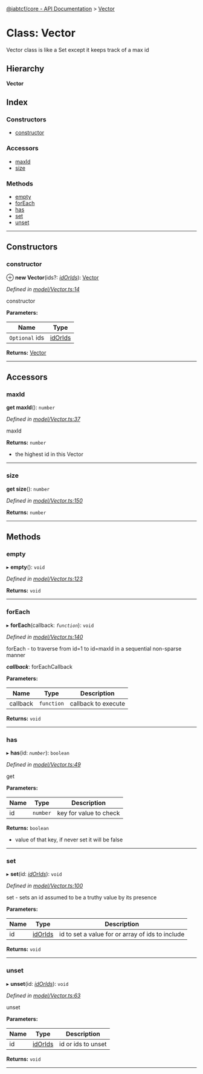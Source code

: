 [@iabtcf/core - API Documentation](../README.md) > [Vector](../classes/vector.md)

# Class: Vector

Vector class is like a Set except it keeps track of a max id

## Hierarchy

**Vector**

## Index

### Constructors

* [constructor](vector.md#constructor)

### Accessors

* [maxId](vector.md#maxid)
* [size](vector.md#size)

### Methods

* [empty](vector.md#empty)
* [forEach](vector.md#foreach)
* [has](vector.md#has)
* [set](vector.md#set)
* [unset](vector.md#unset)

---

## Constructors

<a id="constructor"></a>

###  constructor

⊕ **new Vector**(ids?: *[idOrIds](../#idorids)*): [Vector](vector.md)

*Defined in [model/Vector.ts:14](https://github.com/chrispaterson/iabtcf-es/blob/42cb912/modules/core/src/model/Vector.ts#L14)*

constructor

**Parameters:**

| Name | Type |
| ------ | ------ |
| `Optional` ids | [idOrIds](../#idorids) |

**Returns:** [Vector](vector.md)

___

## Accessors

<a id="maxid"></a>

###  maxId

**get maxId**(): `number`

*Defined in [model/Vector.ts:37](https://github.com/chrispaterson/iabtcf-es/blob/42cb912/modules/core/src/model/Vector.ts#L37)*

maxId

**Returns:** `number`
*   the highest id in this Vector

___
<a id="size"></a>

###  size

**get size**(): `number`

*Defined in [model/Vector.ts:150](https://github.com/chrispaterson/iabtcf-es/blob/42cb912/modules/core/src/model/Vector.ts#L150)*

**Returns:** `number`

___

## Methods

<a id="empty"></a>

###  empty

▸ **empty**(): `void`

*Defined in [model/Vector.ts:123](https://github.com/chrispaterson/iabtcf-es/blob/42cb912/modules/core/src/model/Vector.ts#L123)*

**Returns:** `void`

___
<a id="foreach"></a>

###  forEach

▸ **forEach**(callback: *`function`*): `void`

*Defined in [model/Vector.ts:140](https://github.com/chrispaterson/iabtcf-es/blob/42cb912/modules/core/src/model/Vector.ts#L140)*

forEach - to traverse from id=1 to id=maxId in a sequential non-sparse manner

*__callback__*: forEachCallback

**Parameters:**

| Name | Type | Description |
| ------ | ------ | ------ |
| callback | `function` |  callback to execute |

**Returns:** `void`

___
<a id="has"></a>

###  has

▸ **has**(id: *`number`*): `boolean`

*Defined in [model/Vector.ts:49](https://github.com/chrispaterson/iabtcf-es/blob/42cb912/modules/core/src/model/Vector.ts#L49)*

get

**Parameters:**

| Name | Type | Description |
| ------ | ------ | ------ |
| id | `number` |  key for value to check |

**Returns:** `boolean`
*   value of that key, if never set it will be false

___
<a id="set"></a>

###  set

▸ **set**(id: *[idOrIds](../#idorids)*): `void`

*Defined in [model/Vector.ts:100](https://github.com/chrispaterson/iabtcf-es/blob/42cb912/modules/core/src/model/Vector.ts#L100)*

set - sets an id assumed to be a truthy value by its presence

**Parameters:**

| Name | Type | Description |
| ------ | ------ | ------ |
| id | [idOrIds](../#idorids) |  id to set a value for or array of ids to include |

**Returns:** `void`

___
<a id="unset"></a>

###  unset

▸ **unset**(id: *[idOrIds](../#idorids)*): `void`

*Defined in [model/Vector.ts:63](https://github.com/chrispaterson/iabtcf-es/blob/42cb912/modules/core/src/model/Vector.ts#L63)*

unset

**Parameters:**

| Name | Type | Description |
| ------ | ------ | ------ |
| id | [idOrIds](../#idorids) |  id or ids to unset |

**Returns:** `void`

___

